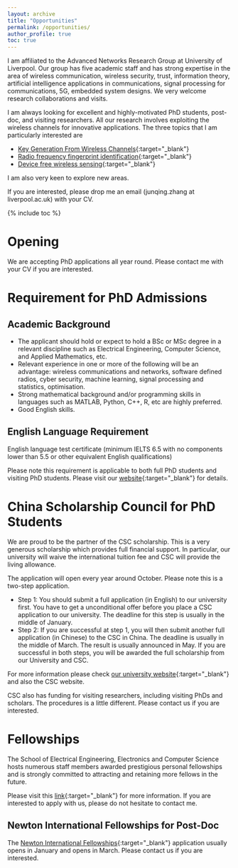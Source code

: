 ```yaml
---
layout: archive
title: "Opportunities"
permalink: /opportunities/
author_profile: true
toc: true
---
```

I am affiliated to the Advanced Networks Research Group at University of Liverpool. Our group has five academic staff and has strong expertise in the area of wireless communication, wireless security, trust, information theory, artificial intelligence applications in communications, signal processing for communications, 5G, embedded system designs. We very welcome research collaborations and visits.

I am always looking for excellent and highly-motivated PhD students, post-doc, and visiting researchers. All our research involves exploiting the wireless channels for innovative applications. The three topics that I am particularly interested are
* [Key Generation From Wireless Channels](https://junqing-zhang.github.io/research-area/keygen/){:target="_blank"}
* [Radio frequency fingerprint identification](https://junqing-zhang.github.io/research-area/rffi/){:target="_blank"}
* [Device free wireless sensing](https://junqing-zhang.github.io/research-area/wireless-sensing/){:target="_blank"}

I am also very keen to explore new areas.

If you are interested, please drop me an email (junqing.zhang at liverpool.ac.uk) with your CV. 

{% include toc %}

# Opening
We are accepting PhD applications all year round. Please contact me with your CV if you are interested.

# Requirement for PhD Admissions
## Academic Background
* The applicant should hold or expect to hold a BSc or MSc degree in a relevant discipline such as Electrical Engineering, Computer Science, and Applied Mathematics, etc. 
* Relevant experience in one or more of the following will be an advantage: wireless communications and networks, software defined radios, cyber security, machine learning, signal processing and statistics, optimisation. 
* Strong mathematical background and/or programming skills in languages such as MATLAB, Python, C++, R, etc are highly preferred.
* Good English skills.

## English Language Requirement
English language test certificate (minimum IELTS 6.5 with no components lower than 5.5 or other equivalent English qualifications)

Please note this requirement is applicable to both full PhD students and visiting PhD students. Please visit our [website](https://www.liverpool.ac.uk/study/international/apply/english-language/){:target="_blank"} for details.


# China Scholarship Council for PhD Students 
We are proud to be the partner of the CSC scholarship. This is a very generous scholarship which provides full financial support. In particular, our university will waive the international tuition fee and CSC will provide the living allowance.

The application will open every year around October. Please note this is a two-step application. 
* Step 1: You should submit a full application (in English) to our university first. You have to get a unconditional offer before you place a CSC application to our university. The deadline for this step is usually in the middle of January. 
* Step 2: If you are successful at step 1, you will then submit another full application (in Chinese) to the CSC in China. The deadline is usually in the middle of March. The result is usually announced in May.
If you are successful in both steps, you will be awarded the full scholarship from our University and CSC.

For more information please check [our university website](https://www.liverpool.ac.uk/study/postgraduate-research/fees-and-funding/scholarships-and-awards/the-university-of-liverpool-and-china-scholarship-council-awards/){:target="_blank"} and also the CSC website. 


CSC also has funding for visiting researchers, including visiting PhDs and scholars. The procedures is a little different. Please contact us if you are interested.

# Fellowships
The School of Electrical Engineering, Electronics and Computer Science hosts numerous staff members awarded prestigious personal fellowships and is strongly committed to attracting and retaining more fellows in the future.   

Please visit this [link](https://www.liverpool.ac.uk/electrical-engineering-electronics-and-computer-science/fellowships/){:target="_blank"} for more information. If you are interested to apply with us, please do not hesitate to contact me.

## Newton International Fellowships for Post-Doc
The [Newton International Fellowships](https://royalsociety.org/grants-schemes-awards/grants/newton-international/){:target="_blank"} application usually opens in January and opens in March. Please contact us if you are interested.
